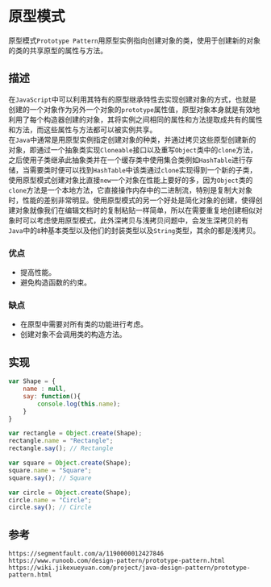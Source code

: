 # 原型模式
原型模式`Prototype Pattern`用原型实例指向创建对象的类，使用于创建新的对象的类的共享原型的属性与方法。

## 描述
在`JavaScript`中可以利用其特有的原型继承特性去实现创建对象的方式，也就是创建的一个对象作为另外一个对象的`prototype`属性值，原型对象本身就是有效地利用了每个构造器创建的对象，其将实例之间相同的属性和方法提取成共有的属性和方法，而这些属性与方法都可以被实例共享。    
在`Java`中通常是用原型实例指定创建对象的种类，并通过拷贝这些原型创建新的对象，即通过一个抽象类实现`Cloneable`接口以及重写`Object`类中的`clone`方法，之后使用子类继承此抽象类并在一个缓存类中使用集合类例如`HashTable`进行存储，当需要类时便可以找到`HashTable`中该类通过`clone`实现得到一个新的子类，使用原型模式创建对象比直接`new`一个对象在性能上要好的多，因为`Object`类的`clone`方法是一个本地方法，它直接操作内存中的二进制流，特别是复制大对象时，性能的差别非常明显。使用原型模式的另一个好处是简化对象的创建，使得创建对象就像我们在编辑文档时的复制粘贴一样简单，所以在需要重复地创建相似对象时可以考虑使用原型模式，此外深拷贝与浅拷贝问题中，会发生深拷贝的有`Java`中的`8`种基本类型以及他们的封装类型以及`String`类型，其余的都是浅拷贝。

### 优点
* 提高性能。
* 避免构造函数的约束。

### 缺点
* 在原型中需要对所有类的功能进行考虑。
* 创建对象不会调用类的构造方法。

## 实现

```javascript
var Shape = {
    name : null,
    say: function(){
        console.log(this.name);
    }
}

var rectangle = Object.create(Shape);
rectangle.name = "Rectangle";
rectangle.say(); // Rectangle

var square = Object.create(Shape);
square.name = "Square";
square.say(); // Square

var circle = Object.create(Shape);
circle.name = "Circle";
circle.say(); // Circle
```




## 参考

```
https://segmentfault.com/a/1190000012427846
https://www.runoob.com/design-pattern/prototype-pattern.html
https://wiki.jikexueyuan.com/project/java-design-pattern/prototype-pattern.html
```
